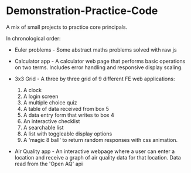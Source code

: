 # Demonstration-Practice-Code
A mix of small projects to practice core principals.

In chronological order:
- Euler problems - Some abstract maths problems solved with raw js
- Calculator app - A calculator web page that performs basic operations on two terms. Includes error handling and responsive display scaling.
- 3x3 Grid - A three by three grid of 9 different FE web applications:
    1. A clock
    2. A login screen
    3. A multiple choice quiz
    4. A table of data received from box 5
    5. A data entry form that writes to box 4
    6. An interactive checklist
    7. A searchable list
    8. A list with toggleable display options
    9. A 'magic 8 ball' to return random responses with css animation.
    
- Air Quality app - An interactive webpage where a user can enter a location and receive a graph of air quality data for that location. Data read from the 'Open AQ' api
